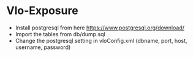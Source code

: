 # Vlo-Exposure

- Install postgresql from here https://www.postgresql.org/download/
- Import the tables from db/dump.sql
- Change the postgresql setting in vloConfig.xml (dbname, port, host, username, password)
